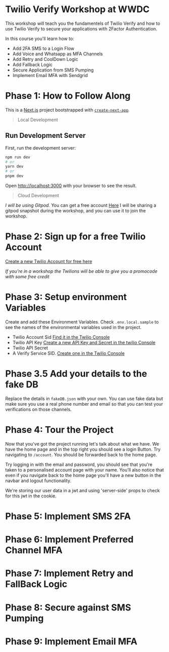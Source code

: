 ##

# Twilio Verify Workshop at WWDC

This workshop will teach you the fundamentels of Twilio Verify and how to use Twilio Verify to secure your applications with 2Factor Authentication.

In this course you'll learn how to:

- Add 2FA SMS to a Login Flow
- Add Voice and Whatsapp as MFA Channels
- Add Retry and CoolDown Logic
- Add Fallback Logic
- Secure Application from SMS Pumping
- Implement Email MFA with Sendgrid

# Phase 1: How to Follow Along

This is a [Next.js](https://nextjs.org/) project bootstrapped with [`create-next-app`](https://github.com/vercel/next.js/tree/canary/packages/create-next-app).

> Local Development

## Run Development Server

First, run the development server:

```bash
npm run dev
# or
yarn dev
# or
pnpm dev
```

Open [http://localhost:3000](http://localhost:3000) with your browser to see the result.

> Cloud Development

_I will be using Gitpod._ You can get a free account [Here](https://gitpod.io/login/)
I will be sharing a gitpod snapshot during the workshop, and you can use it to join the workshop.

# Phase 2: Sign up for a free Twilio Account

[Create a new Twilio Account for free here](https://www.twilio.com/try-twilio)

_If you're in a workshop the Twilions will be able to give you a promocode with some free credit_

# Phase 3: Setup environment Variables

Create and add these Environment Variables. Check `.env.local.sample` to see the names of the environmental variables used in the project.

- Twilio Account Sid [Find it in the Twilio Console](https://www.twilio.com/console)
- Twilio API Key [Create a new API Key and Secret in the twilio Console](https://console.twilio.com/us1/account/keys-credentials/api-keys)
- Twilio API Secret
- A Verify Service SID. [Create one in the Twilio Console](https://www.twilio.com/console/verify/services)

# Phase 3.5 Add your details to the fake DB

Replace the details in `fakeDB.json` with your own. You can use fake data but make sure you use a real phone number and email so that you can test your verifications on those channels.

# Phase 4: Tour the Project

Now that you've got the project running let's talk about what we have.
We have the home page and in the top right you should see a login Button.
Try navigating to `/account`. You should be forwarded back to the home page.

Try logging in with the email and password, you should see that you're taken to a personalised account page with your name. You'll also notice that even if you navigate back to the home page you'll have a new button in the navbar and logout functionality.

We're storing our user data in a jwt and using 'server-side' props to check for this jwt in the cookie.

# Phase 5: Implement SMS 2FA

# Phase 6: Implement Preferred Channel MFA

# Phase 7: Implement Retry and FallBack Logic

# Phase 8: Secure against SMS Pumping

# Phase 9: Implement Email MFA
